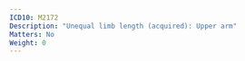 ```yaml
---
ICD10: M2172
Description: "Unequal limb length (acquired): Upper arm"
Matters: No
Weight: 0
---
```


